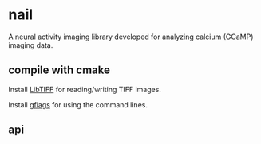 # nail
A neural activity imaging library developed for analyzing calcium (GCaMP) imaging data.

## compile with cmake
Install [LibTIFF][] for reading/writing TIFF images.

Install [gflags][] for using the command lines.

## api

  
##

[LibTIFF]: http://libtiff.org
[gflags]: https://github.com/gflags/gflags
